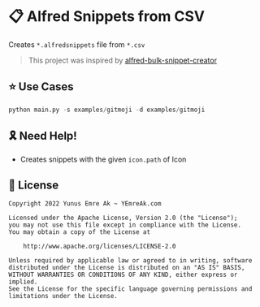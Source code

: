# 📋 Alfred Snippets from CSV

Creates `*.alfredsnippets` file from `*.csv`

> This project was inspired by [alfred-bulk-snippet-creator](https://github.com/javierlopeza/alfred-bulk-snippet-creator)

## ⭐️ Use Cases

```python
python main.py -s examples/gitmoji -d examples/gitmoji
```

## 🎗 Need Help!

- Creates snippets with the given `icon.path` of Icon

## 🪪  License

```
Copyright 2022 Yunus Emre Ak ~ YEmreAk.com

Licensed under the Apache License, Version 2.0 (the "License");
you may not use this file except in compliance with the License.
You may obtain a copy of the License at

    http://www.apache.org/licenses/LICENSE-2.0

Unless required by applicable law or agreed to in writing, software
distributed under the License is distributed on an "AS IS" BASIS,
WITHOUT WARRANTIES OR CONDITIONS OF ANY KIND, either express or implied.
See the License for the specific language governing permissions and
limitations under the License.
```
